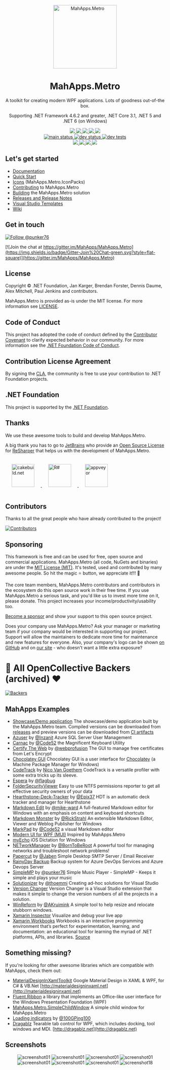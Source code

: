 <div align="center">
  <br />
  <a href="https://github.com/MahApps/MahApps.Metro">
    <img alt="MahApps.Metro" width="200" heigth="200" src="./docs/logo_ukraine.png">
  </a>
  <h1>MahApps.Metro</h1>
  <p>
    A toolkit for creating modern WPF applications. Lots of goodness out-of-the box.
  </p>
  <p>
    Supporting .NET Framework 4.6.2 and greater, .NET Core 3.1, .NET 5 and .NET 6 (on Windows)
  </p>
  <a href="https://www.nuget.org/packages/MahApps.Metro">
    <img src="https://img.shields.io/nuget/dt/MahApps.Metro.svg?style=flat-square">
  </a>
  <a href="https://www.nuget.org/packages/MahApps.Metro">
    <img src="https://img.shields.io/nuget/v/MahApps.Metro.svg?style=flat-square">
  </a>
  <a href="https://www.nuget.org/packages/MahApps.Metro">
    <img src="https://img.shields.io/nuget/vpre/MahApps.Metro.svg?style=flat-square&label=nuget-pre">
  </a>
  <a href="https://ci.appveyor.com/nuget/mahapps.metro">
    <img src="https://img.shields.io/badge/nuget--pre-appveyor-green.svg?style=flat-square">
  </a>
  <a href="https://github.com/MahApps/MahApps.Metro/releases/latest">
    <img src="https://img.shields.io/github/release/MahApps/MahApps.Metro.svg?style=flat-square">
  </a>
  <br />
  <a href="https://ci.appveyor.com/project/punker76/mahapps-metro/branch/main">
    <img alt="main status" src="https://img.shields.io/appveyor/ci/punker76/mahapps-metro/master.svg?style=flat-square&&label=main">
  </a>
  <a href="https://ci.appveyor.com/project/punker76/mahapps-metro/branch/develop">
    <img alt="dev status" src="https://img.shields.io/appveyor/ci/punker76/mahapps-metro/develop.svg?style=flat-square&&label=develop">
  </a>
  <a href="https://ci.appveyor.com/project/punker76/mahapps-metro/branch/develop">
    <img alt="dev tests" src="https://img.shields.io/appveyor/tests/punker76/mahapps-metro/develop.svg?style=flat-square">
  </a>
  <br />
  <a href="https://github.com/MahApps/MahApps.Metro/issues">
    <img src="https://img.shields.io/github/issues-raw/MahApps/MahApps.Metro.svg?style=flat-square">
  </a>
  <a href="https://github.com/MahApps/MahApps.Metro/issues">
    <img src="https://img.shields.io/github/issues-closed-raw/MahApps/MahApps.Metro.svg?style=flat-square">
  </a>
  <a href="https://github.com/MahApps/MahApps.Metro/issues">
    <img src="https://img.shields.io/github/issues-pr-raw/MahApps/MahApps.Metro.svg?style=flat-square">
  </a>
  <a href="https://github.com/MahApps/MahApps.Metro/issues">
    <img src="https://img.shields.io/github/issues-pr-closed-raw/MahApps/MahApps.Metro.svg?style=flat-square">
  </a>
</div>

## Let's get started

- [Documentation](https://github.com/MahApps/MahApps.Metro/wiki/Documentation)
- [Quick Start](https://github.com/MahApps/MahApps.Metro/wiki/Quick-Start)
- [Icons](https://github.com/MahApps/MahApps.Metro/wiki/Icons) (MahApps.Metro.IconPacks)
- [Contributing](https://github.com/MahApps/MahApps.Metro/wiki/Contributing) to MahApps.Metro
- [Building](https://github.com/MahApps/MahApps.Metro/wiki/Building-the-MahApps.Metro-solution) the MahApps.Metro solution
- [Releases and Release Notes](https://github.com/MahApps/MahApps.Metro/releases)
- [Visual Studio Templates](https://github.com/MahApps/MahApps.Metro/wiki/Visual-Studio-Templates)
- [Wiki](https://github.com/MahApps/MahApps.Metro/wiki)

## Get in touch

[![Follow @punker76](https://img.shields.io/badge/Twitter-Follow%20%40punker76-blue.svg?style=flat-square)](https://twitter.com/intent/follow?screen_name=punker76)

[![Join the chat at https://gitter.im/MahApps/MahApps.Metro](https://img.shields.io/badge/Gitter-Join%20Chat-green.svg?style=flat-square)](https://gitter.im/MahApps/MahApps.Metro)

## License

Copyright © .NET Foundation, Jan Karger, Brendan Forster, Dennis Daume, Alex Mitchell, Paul Jenkins and contributors.

MahApps.Metro is provided as-is under the MIT license. For more information see [LICENSE](./LICENSE).

## Code of Conduct

This project has adopted the code of conduct defined by the [Contributor Covenant](http://contributor-covenant.org/)
to clarify expected behavior in our community.
For more information see the [.NET Foundation Code of Conduct](http://www.dotnetfoundation.org/code-of-conduct).

## Contribution License Agreement

By signing the [CLA](https://cla.dotnetfoundation.org/MahApps/MahApps.Metro), the community is free to use your contribution to .NET Foundation projects.

## .NET Foundation

This project is supported by the [.NET Foundation](http://www.dotnetfoundation.org).

## Thanks

We use these awesome tools to build and develop MahApps.Metro.

A big thank you has to go to [JetBrains](https://www.jetbrains.com) who provide an [Open Source License](https://www.jetbrains.com/support/community/#section=open-source) for [ReSharper](https://www.jetbrains.com/resharper/) that helps us with the development of MahApps.Metro.

<div>
  <a href="https://cakebuild.net/">
    <img alt="cakebuild.net" width="72" heigth="72" vspace="20" hspace="20" src="./docs/cake-medium.png">
  </a>
  <a href="https://www.jetbrains.com/resharper/">
    <img alt="R#" width="72" heigth="72" vspace="20" hspace="20" src="./docs/icon_ReSharper.png">
  </a>
  <a href="https://www.appveyor.com/">
    <img alt="appveyor" width="72" heigth="72" vspace="20" hspace="20" src="./docs/Appveyor_logo.svg">
  </a>
</div>

## Contributors

Thanks to all the great people who have already contributed to the project! 

[![Contributors](https://opencollective.com/mahappsmetro/contributors.svg?width=900&button=false)](https://github.com/MahApps/MahApps.Metro/graphs/contributors)

## Sponsoring

This framework is free and can be used for free, open source and commercial applications. MahApps.Metro (all code, NuGets and binaries) are under the [MIT License (MIT)](./LICENSE). It's tested, used and contributed by many awesome people. So hit the magic :star: button, we appreciate it!!! :pray:

The core team members, MahApps.Metro contributors and contributors in the ecosystem do this open source work in their free time. If you use MahApps.Metro a serious task, and you'd like us to invest more time on it, please donate. This project increases your income/productivity/usability too.

[Become a sponsor](https://github.com/sponsors/punker76) and show your support to this open source project.

Does your company use MahApps.Metro?  Ask your manager or marketing team if your company would be interested in supporting our project.  Support will allow the maintainers to dedicate more time for maintenance and new features for everyone.  Also, your company's logo can be shown [on GitHub](https://github.com/MahApps/MahApps.Metro#readme) and on [our site](https://mahapps.com) - who doesn't want a little extra exposure?

# :pray: All OpenCollective Backers (archived) :heart:

[![Backers](https://opencollective.com/mahappsmetro/backers.svg?button=false)](https://opencollective.com/mahappsmetro#section-contributors)

## MahApps Examples

* [Showcase/Demo application](./src/MahApps.Metro.Samples/MahApps.Metro.Demo) The showcase/demo application built by the MahApps.Metro team. Compiled versions can be downloaded from [releases](https://github.com/MahApps/MahApps.Metro/releases) and preview versions can be downloaded from [CI artifacts](https://ci.appveyor.com/project/punker76/mahapps-metro/branch/develop/artifacts)
* [Azuser](https://github.com/Inzanit/azuser) by [@Inzanit](https://github.com/Inzanit) Azure SQL Server User Management
* [Carnac](https://github.com/Code52/carnac) by [@Code52](https://github.com/Code52) the Magnificent Keyboard Utility
* [Certify The Web](https://github.com/webprofusion/certify) by [@webprofusion](https://github.com/webprofusion) The GUI to manage free certificates from Let's Encrypt
* [Chocolatey GUI](https://github.com/chocolatey/ChocolateyGUI) Chocolatey GUI is a user interface for [Chocolatey](https://chocolatey.org/) (a Machine Package Manager for Windows)
* [CodeTrack](http://www.getcodetrack.com) by [Nico Van Goethem](https://twitter.com/GoethemNico) CodeTrack is a versatile profiler with some extra tricks up its sleeve.
* [Espera](https://github.com/flagbug/Espera) by [@flagbug](https://github.com/flagbug)
* [FolderSecurityViewer](https://www.foldersecurityviewer.com) Easy to use NTFS permissions reporter to get all effective security owners of your data
* [Hearthstone-Deck-Tracker](https://github.com/Epix37/Hearthstone-Deck-Tracker) by [@Epix37](https://github.com/Epix37) HDT is an automatic deck tracker and manager for Hearthstone
* [Markdown Edit](https://markdownedit.com) by [@mike-ward](https://github.com/mike-ward) A full-featured Markdown editor for Windows with an emphasis on content and keyboard shortcuts
* [Markdown Monster](https://markdownmonster.west-wind.com) by [@RickStrahl](https://github.com/RickStrahl) An extensible Markdown Editor, Viewer and Weblog Publisher for Windows
* [MarkPad](https://github.com/Code52/DownmarkerWPF) by [@Code52](https://github.com/Code52) a visual Markdown editor
* [Modern UI for WPF (MUI)](https://github.com/firstfloorsoftware/mui) Inspired by MahApps.Metro
* [myEcho](http://myechoapp.com/) iOS Dictation for Windows
* [NETworkManager](https://github.com/BornToBeRoot/NETworkManager) by [@BornToBeRoot](https://github.com/BornToBeRoot) A powerful tool for managing networks and troubleshoot network problems!
* [Papercut](https://github.com/jaben/papercut) by [@Jaben](https://github.com/Jaben) Simple Desktop SMTP Server / Email Receiver
* [RainyDay Backup](https://www.copidal.com) Backup system for Azure DevOps Services and Azure Devops Server
* [SimpleMP](https://github.com/punker76/simple-music-player) by [@punker76](https://github.com/punker76) Simple Music Player - SimpleMP - Keeps it simple and plays your music
* [Solutionizer](https://github.com/thoemmi/Solutionizer) by [@thoemmi](https://github.com/thoemmi) Creating ad-hoc solutions for Visual Studio
* [Version Changer](https://marketplace.visualstudio.com/items?itemName=Newky2k.VersionChanger2022) Version Changer is a Visual Studio extension that makes it simple to change the version numbers of all the projects in a solution.
* [WinReform](https://github.com/AKruimink/WinReform) by [@AKruimink](https://github.com/AKruimink) A simple tool to help resize and relocate stubborn windows.
* [Xamarin Inspector](https://docs.microsoft.com/en-us/xamarin/tools/inspector/) Visualize and debug your live app
* [Xamarin Workbooks](https://docs.microsoft.com/en-us/xamarin/tools/workbooks/) Workbooks is an interactive programming environment that’s perfect for experimentation, learning, and documentation: an educational tool for learning the myriad of .NET platforms, APIs, and libraries. [Source](https://github.com/Microsoft/workbooks)

## Something missing?

If you're looking for other awesome libraries which are compatible with MahApps, check them out:

- [MaterialDesignInXamlToolkit](https://github.com/ButchersBoy/MaterialDesignInXamlToolkit) Google Material Design in XAML & WPF, for C# & VB.Net [http://materialdesigninxaml.net](http://materialdesigninxaml.net)
- [Fluent.Ribbon](https://github.com/fluentribbon/Fluent.Ribbon) a library that implements an Office-like user interface for the Windows Presentation Foundation (WPF)
- [MahApps.Metro.SimpleChildWindow](https://github.com/punker76/MahApps.Metro.SimpleChildWindow) A simple child window for MahApps.Metro
- [Loading indicators](https://github.com/100GPing100/LoadingIndicators.WPF) by [@100GPing100](https://github.com/100GPing100)
- [Dragablz](https://github.com/ButchersBoy/Dragablz) Tearable tab control for WPF, which includes docking, tool windows and MDI. [http://dragablz.net](http://dragablz.net)

## Screenshots

<div align="center">

<img alt="screenshot01" src="./docs/2020-05-23_14h26_59.png">

<img alt="screenshot01" src="./docs/2020-05-23_14h27_24.png">

<img alt="screenshot01" src="./docs/2020-05-23_14h27_45.png">

<img alt="screenshot01" src="./docs/2020-05-23_14h27_55.png">

<img alt="screenshot01" src="./docs/2020-05-23_14h28_34.png">

<img alt="screenshot01" src="./docs/2020-05-23_14h28_56.png">

<img alt="screenshot01" src="./docs/2020-05-23_14h30_24.png">

<img alt="screenshot18" src="./docs/mahapps_v1.6.0.gif">

</div>
